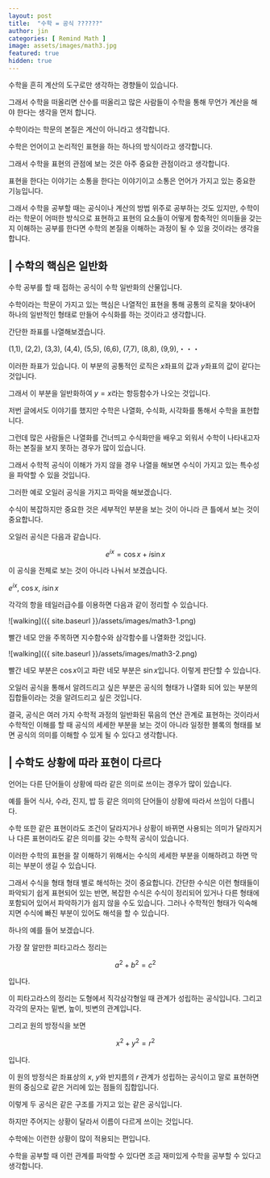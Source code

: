 ```yaml
---
layout: post
title:  "수학 = 공식 ??????"
author: jin
categories: [ Remind Math ]
image: assets/images/math3.jpg
featured: true
hidden: true
---
```

수학을 흔히 계산의 도구로만 생각하는 경향들이 있습니다.

그래서 수학을 떠올리면 산수를 떠올리고 많은 사람들이 수학을 통해 무언가 계산을 해야 한다는 생각을 먼저 합니다.

수학이라는 학문의 본질은 계산이 아니라고 생각합니다.

수학은 언어이고 논리적인 표현을 하는 하나의 방식이라고 생각합니다.

그래서 수학을 표현의 관점에 보는 것은 아주 중요한 관점이라고 생각합니다.

표현을 한다는 이야기는 소통을 한다는 이야기이고 소통은 언어가 가지고 있는 중요한 기능입니다.

그래서 수학을 공부할 때는 공식이나 계산의 방법 위주로 공부하는 것도 있지만, 수학이라는 학문이 어떠한 방식으로 표현하고 표현의 요소들이 어떻게 함축적인 의미들을 갖는지 이해하는 공부를 한다면 수학의 본질을 이해하는 과정이 될 수 있을 것이라는 생각을 합니다.



## | 수학의 핵심은 일반화
수학 공부를 할 때 접하는 공식이 수학 일반화의 산물입니다.

수학이라는 학문이 가지고 있는 핵심은 나열적인 표현을 통해 공통의 로직을 찾아내어 하나의 일반적인 형태로 만들어 수식화를 하는 것이라고 생각합니다.

간단한 좌표를 나열해보겠습니다.

(1,1), (2,2), (3,3), (4,4), (5,5), (6,6), (7,7), (8,8), (9,9),・・・

이러한 좌표가 있습니다. 이 부분의 공통적인 로직은 $x$좌표의 값과 $y$좌표의 값이 같다는 것입니다.

그래서 이 부분을 일반화하여 $y=x$라는 항등함수가 나오는 것입니다.

저번 글에서도 이야기를 했지만 수학은 나열화, 수식화, 시각화를 통해서 수학을 표현합니다.

그런데 많은 사람들은 나열화를 건너띄고 수식화만을 배우고 외워서 수학이 나타내고자 하는 본질을 보지 못하는 경우가 많이 있습니다.

그래서 수학적 공식이 이해가 가지 않을 경우 나열을 해보면 수식이 가지고 있는 특수성을 파악할 수 있을 것입니다.

그러한 예로 오일러 공식을 가지고 파악을 해보겠습니다.

수식이 복잡하지만 중요한 것은 세부적인 부분을 보는 것이 아니라 큰 틀에서 보는 것이 중요합니다.

오일러 공식은 다음과 같습니다. 

$$e^{ix}=\cos x + i\sin x$$

이 공식을 전체로 보는 것이 아니라 나눠서 보겠습니다.

$e^{ix}$, $\cos x$,  $i\sin x$

각각의 항을 테일러급수를 이용하면 다음과 같이 정리할 수 있습니다.

![walking]({{ site.baseurl }}/assets/images/math3-1.png)  

빨간 네모 안을 주목하면 지수함수와 삼각함수를 나열화한 것입니다.

![walking]({{ site.baseurl }}/assets/images/math3-2.png)  

빨간 네모 부분은 $\cos x$이고 파란 네모 부분은 $\sin x$입니다. 이렇게 판단할 수 있습니다.

오일러 공식을 통해서 알려드리고 싶은 부분은 공식의 형태가 나열화 되어 있는 부분의 집합들이라는 것을 알려드리고 싶은 것입니다.

결국, 공식은 여러 가지 수학적 과정의 일반화된 묶음의 연산 관계로 표현하는 것이라서 수학적인 이해를 할 때 공식의 세세한 부분을 보는 것이 아니라 일정한 블록의 형태를 보면 공식의 의미를 이해할 수 있게 될 수 있다고 생각합니다.



## | 수학도 상황에 따라 표현이 다르다
언어는 다른 단어들이 상황에 따라 같은 의미로 쓰이는 경우가 많이 있습니다.

예를 들어 식사, 수라, 진지, 밥 등 같은 의미의 단어들이 상황에 따라서 쓰임이 다릅니다.

수학 또한 같은 표현이라도 조건이 달라지거나 상황이 바뀌면 사용되는 의미가 달라지거나 다른 표현이라도 같은 의미를 갖는 수학적 공식이 있습니다.

이러한 수학의 표현을 잘 이해하기 위해서는 수식의 세세한 부분을 이해하려고 하면 막히는 부분이 생길 수 있습니다.

그래서 수식을 형태 형태 별로 해석하는 것이 중요합니다. 간단한 수식은 이런 형태들이 파악되기 쉽게 표현되어 있는 반면, 복잡한 수식은 수식이 정리되어 있거나 다른 형태에 포함되어 있어서 파악하기가 쉽지 않을 수도 있습니다. 그러나 수학적인 형태가 익숙해지면 수식에 빠진 부분이 있어도 해석을 할 수 있습니다.

하나의 예를 들어 보겠습니다. 

가장 잘 알만한 피타고라스 정리는 

$$a^2+b^2=c^2$$

입니다.

이 피타고라스의 정리는 도형에서 직각삼각형일 때 관계가 성립하는 공식입니다. 그리고 각각의 문자는 밑변, 높이, 빗변의 관계입니다.

그리고 원의 방정식을 보면

$$ x^2+y^2=r^2 $$

입니다.

이 원의 방정식은 좌표상의 $x$, $y$와 반지름의 $r$ 관계가 성립하는 공식이고 말로 표현하면 원의 중심으로 같은 거리에 있는 점들의 집합입니다.

이렇게 두 공식은 같은 구조를 가지고 있는 같은 공식입니다.

하지만 주어지는 상황이 달라서 이름이 다르게 쓰이는 것입니다.  

수학에는 이런한 상황이 많이 적용되는 편입니다.

수학을 공부할 때 이런 관계를 파악할 수 있다면 조금 재미있게 수학을 공부할 수 있다고 생각합니다.